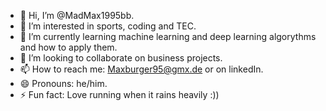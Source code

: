 - 👋 Hi, I’m @MadMax1995bb.
- 👀 I’m interested in sports, coding and TEC.
- 🌱 I’m currently learning machine learning and deep learning algorythms and how to apply them.
- 💞️ I’m looking to collaborate on business projects.
- 📫 How to reach me: Maxburger95@gmx.de or on linkedIn.
- 😄 Pronouns: he/him.
- ⚡ Fun fact: Love running when it rains heavily :))

<!---
MadMax1995bb/MadMax1995bb is a ✨ special ✨ repository because its `README.md` (this file) appears on your GitHub profile.
You can click the Preview link to take a look at your changes.
--->
